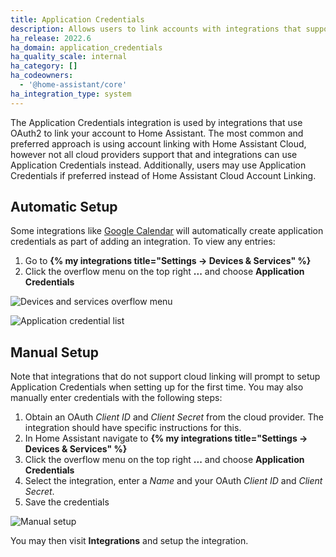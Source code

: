 ```yaml
---
title: Application Credentials
description: Allows users to link accounts with integrations that support OAuth2
ha_release: 2022.6
ha_domain: application_credentials
ha_quality_scale: internal
ha_category: []
ha_codeowners:
  - '@home-assistant/core'
ha_integration_type: system
---
```


The Application Credentials integration is used by integrations that use OAuth2 to link your account to Home Assistant. The most common and preferred approach is using account linking with Home Assistant Cloud, however not all cloud providers support that and integrations can use Application Credentials instead. Additionally, users may use Application Credentials if preferred instead of Home Assistant Cloud Account Linking.

## Automatic Setup

Some integrations like [Google Calendar](/integrations/google/) will automatically create application credentials as part of adding an integration. To view any entries:
1. Go to **{% my integrations title="Settings -> Devices & Services" %}**
2. Click the overflow menu on the top right **...** and choose **Application Credentials**

![Devices and services overflow menu](/images/integrations/application_credentials/devices-and-services-menu.png)

![Application credential list](/images/integrations/application_credentials/application-credentials.png)

## Manual Setup

Note that integrations that do not support cloud linking will prompt to setup Application Credentials
when setting up for the first time. You may also manually enter credentials with the following steps:

1. Obtain an OAuth *Client ID* and *Client Secret* from the cloud provider. The integration should have specific instructions for this.
2. In Home Assistant navigate to **{% my integrations title="Settings -> Devices & Services" %}**
3. Click the overflow menu on the top right **...** and choose **Application Credentials**
4. Select the integration, enter a *Name* and your OAuth *Client ID* and *Client Secret*.
5. Save the credentials

![Manual setup](/images/integrations/application_credentials/application-credential-setup.png)

You may then visit **Integrations** and setup the integration.
